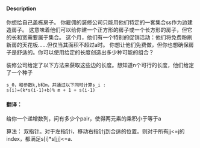 #### Description

你想给自己盖栋房子。 你雇佣的装修公司只能用他们特定的一套集合ss作为边建造房子。 
这意味着他们可以给你建一个正方形的房子或一个长方形的房子，但它的长和宽需要属于集合。
这个月，他们有一个特别的促销活动：他们将免费粉刷新房的天花板……但仅当其面积不超过a时。 
你想让他们免费做，但你也想确保房子是舒适的。你可以使用给定的长度创造出多少种可能的组合？

装修公司给定了以下方法来获取这些边的长度。想知道n个可行的长度，他们给定了一个种子
```
s_0，和参数k,b和m，并通过以下同时计算s_i : 
s(i)=(k*s(i-1)+b)% m + 1 + s(i-1)
```

#### 翻译：
给你一个递增数列，问有多少个pair，使得两元素的乘积小于等于a

算法：
双指针。对于左指针i，移动右指针j到合适的位置。则对于所有jj<=j的index，都满足s[i]*s[jj]<=a.
